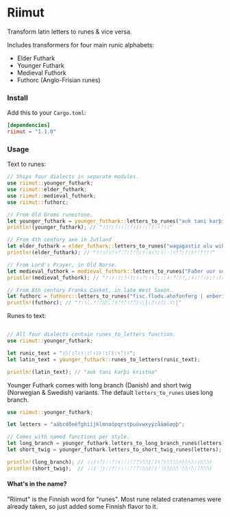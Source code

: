 # Riimut

Transform latin letters to runes &amp; vice versa.

Includes transformers for four main runic alphabets:

- Elder Futhark
- Younger Futhark
- Medieval Futhork
- Futhorc (Anglo-Frisian runes)

### Install

Add this to your `Cargo.toml`:

```toml
[dependencies]
riimut = "1.1.0"
```

### Usage

Text to runes:
```rust
// Ships four dialects in separate modules.
use riimut::younger_futhark;
use riimut::elder_futhark;
use riimut::medieval_futhork;
use riimut::futhorc;

// From Old Groms runestone.
let younger_futhark = younger_futhark::letters_to_runes("auk tani karþi kristna");
println!(younger_futhark); // "ᛅᚢᚴ:ᛏᛅᚾᛁ:ᚴᛅᚱᚦᛁ:ᚴᚱᛁᛋᛏᚾᛅ"

// From 4th century axe in Jutland
let elder_futhark = elder_futhark::letters_to_runes("wagagastiz alu wihgu sikijaz aiþalataz");
println!(elder_futhark); // "ᚹᚨᚷᚨᚷᚨᛋᛏᛁᛉ:ᚨᛚᚢ:ᚹᛁᚻᚷᚢ:ᛋᛁᚲᛁᛃᚨᛉ:ᚨᛁᚦᚨᛚᚨᛏᚨᛉ"

// From Lord's Prayer, in Old Norse.
let medieval_futhork = medieval_futhork::letters_to_runes("Faðer uor som ast i himlüm, halgað warðe þit nama");
println!(medieval_futhork); // "ᚠᛆᚦᚽᚱ:ᚢᚮᚱ:ᛋᚮᛘ:ᛆᛋᛏ:ᛁ:ᚼᛁᛘᛚᚢᛘ,:ᚼᛆᛚᚵᛆᚦ:ᚠᛆᚱᚦᚽ:ᚦᛁᛏ:ᚿᛆᛘᛆ"

// From 8th century Franks Casket, in late West Saxon.
let futhorc = futhorc::letters_to_runes("fisc.flodu.ahofonferg | enberig |");
println!(futhorc); // "ᚠᛁᛋᚳ.ᚠᛚᚩᛞᚢ.ᚪᚻᚩᚠᚩᚾᚠᛖᚱᚷ:|:ᛖᚾᛒᛖᚱᛁᚷ:|"

```

Runes to text:
```rust

// All four dialects contain runes_to_letters function.
use riimut::younger_futhark;

let runic_text = "ᛅᚢᚴ:ᛏᛅᚾᛁ:ᚴᛅᚱᚦᛁ:ᚴᚱᛁᛋᛏᚾᛅ";
let latin_text = younger_futhark::runes_to_letters(runic_text);

println!(latin_text); // "auk tani karþi kristna"

```

Younger Futhark comes with long branch (Danish) and short twig (Norwegian & Swedish) variants. The default `letters_to_runes` uses long branch.

```rust
use riimut::younger_futhark;

let letters = "aábcdðeéfghiíjklmnoópqrstþuúvwxyýzåäæöøǫþ";

// Comes with named functions per style.
let long_branch = younger_futhark.letters_to_long_branch_runes(letters);
let short_twig = younger_futhark.letters_to_short_twig_runes(letters);

println!(long_branch); // ᛅᛅᛒᛋᛏᚦᛁᛁᚠᚴᚼᛁᛁᛁᚴᛚᛘᚾᚢᚢᛒᚴᚱᛋᛏᚦᚢᚢᚢᚢᛋᚢᚢᛋᚢᛅᛅᚢᚢᚢᚦ
println!(short_twig);  // ᛆᛆᛒᛌᛐᚦᛁᛁᚠᚴᚽᛁᛁᛁᚴᛚᛘᚿᚢᚢᛒᚴᚱᛌᛐᚦᚢᚢᚢᚢᛌᚢᚢᛌᚢᛆᛆᚢᚢᚢᚦ

```

#### What's in the name?

"Riimut" is the Finnish word for "runes". Most rune related cratenames were already taken, so just added some Finnish flavor to it.
